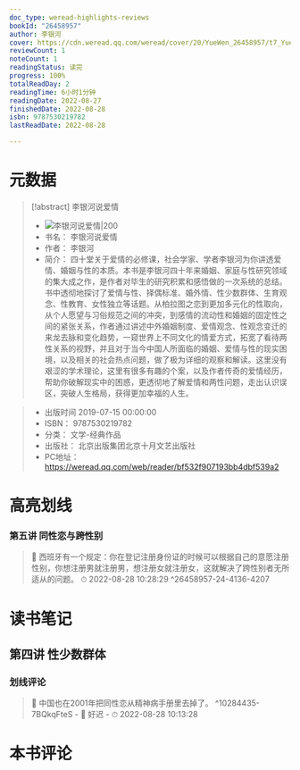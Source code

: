 ```yaml
---
doc_type: weread-highlights-reviews
bookId: "26458957"
author: 李银河
cover: https://cdn.weread.qq.com/weread/cover/20/YueWen_26458957/t7_YueWen_26458957.jpg
reviewCount: 1
noteCount: 1
readingStatus: 读完
progress: 100%
totalReadDay: 2
readingTime: 6小时1分钟
readingDate: 2022-08-27
finishedDate: 2022-08-28
isbn: 9787530219782
lastReadDate: 2022-08-28

---
```

# 元数据
> [!abstract] 李银河说爱情
> - ![ 李银河说爱情|200](https://cdn.weread.qq.com/weread/cover/20/YueWen_26458957/t7_YueWen_26458957.jpg)
> - 书名： 李银河说爱情
> - 作者： 李银河
> - 简介：     四十堂关于爱情的必修课，社会学家、学者李银河为你讲透爱情、婚姻与性的本质。本书是李银河四十年来婚姻、家庭与性研究领域的集大成之作，是作者对毕生的研究积累和感悟做的一次系统的总结。书中透彻地探讨了爱情与性、择偶标准、婚外情、性少数群体、生育观念、性教育、女性独立等话题。从柏拉图之恋到更加多元化的性取向，从个人愿望与习俗规范之间的冲突，到感情的流动性和婚姻的固定性之间的紧张关系，作者通过讲述中外婚姻制度、爱情观念、性观念变迁的来龙去脉和变化趋势，一窥世界上不同文化的情爱方式，拓宽了看待两性关系的视野，并且对于当今中国人所面临的婚姻、爱情与性的现实困境，以及相关的社会热点问题，做了极为详细的观察和解读。这里没有艰涩的学术理论，这里有很多有趣的个案，以及作者传奇的爱情经历，帮助你破解现实中的困惑，更透彻地了解爱情和两性问题，走出认识误区，突破人生格局，获得更加幸福的人生。

> - 出版时间 2019-07-15 00:00:00
> - ISBN： 9787530219782
> - 分类： 文学-经典作品
> - 出版社： 北京出版集团北京十月文艺出版社
> - PC地址：https://weread.qq.com/web/reader/bf532f907193bb4dbf539a2

# 高亮划线

### 第五讲 同性恋与跨性别

> 📌 西班牙有一个规定：你在登记注册身份证的时候可以根据自己的意愿注册性别，你想注册男就注册男，想注册女就注册女，这就解决了跨性别者无所适从的问题。 
> ⏱ 2022-08-28 10:28:29 ^26458957-24-4136-4207

# 读书笔记

## 第四讲 性少数群体

### 划线评论
> 📌 中国也在2001年把同性恋从精神病手册里去掉了。  ^10284435-7BQkqFteS
    - 💭 好迟
    - ⏱ 2022-08-28 10:13:28
   
# 本书评论
